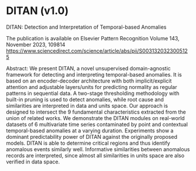 # DITAN (v1.0)
DITAN: Detection and Interpretation of Temporal-based Anomalies

The publication is available on 
Elsevier Pattern Recognition Volume 143, November 2023, 109814
https://www.sciencedirect.com/science/article/abs/pii/S0031320323005125

Abstract:
We present DITAN, a novel unsupervised domain-agnostic framework for detecting and interpreting temporal-based anomalies. 
It is based on an encoder-decoder architecture with both implicit/explicit attention and adjustable layers/units for 
predicting normality as regular patterns in sequential data. A two-stage thresholding methodology with built-in pruning 
is used to detect anomalies, while root cause and similarities are interpreted in data and units space. 
Our approach is designed to intersect the 9 fundamental characteristics extracted from the union of related works. 
We demonstrate the DITAN modules on real-world datasets of 6 multivariate time series contaminated by point and contextual 
temporal-based anomalies at a varying duration. Experiments show a dominant predictability power of DITAN against the
originally proposed models. DITAN is able to determine critical regions and thus identify anomalous events similarly well. 
Informative similarities between anomalous records are interpreted, since almost all similarities in units space are also 
verified in data space.
